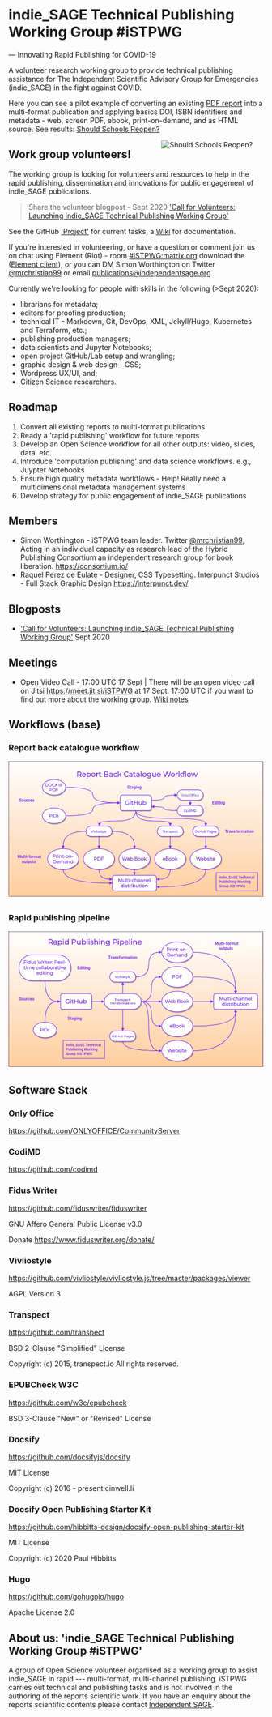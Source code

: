 # indie_SAGE Technical Publishing Working Group #iSTPWG

— Innovating Rapid Publishing for COVID-19

A volunteer research working group to provide technical publishing assistance for The Independent Scientific Advisory Group for Emergencies (indie_SAGE) in the fight against COVID.

Here you can see a pilot example of converting an existing [PDF report](https://www.independentsage.org/wp-content/uploads/2020/05/Independent-Sage-Brief-Report-on-Schools.pdf) into a multi-format publication and applying basics DOI, ISBN identifiers and metadata - web, screen PDF, ebook, print-on-demand, and as HTML source. See results: [Should Schools Reopen?](https://independent-sage.github.io/Should-Schools-Reopen/#/)  

<a href="https://independent-sage.github.io/Should-Schools-Reopen/#/"><img src="https://independent-sage.github.io/Should-Schools-Reopen/report/cover.png" alt="Should Schools Reopen?" align="right" height="40%" width="40%" ></a>

## Work group volunteers!

The working group is looking for volunteers and resources to help in the rapid publishing, dissemination and innovations for public engagement of indie_SAGE publications.

> Share the volunteer blogpost - Sept 2020 ['Call for Volunteers: Launching indie_SAGE Technical Publishing Working Group'](https://indiesage.herokuapp.com/s/HyqK-TLNw)

See the GitHub ['Project'](https://github.com/orgs/Independent-SAGE/projects/2) for current tasks, a [Wiki](https://github.com/Independent-SAGE/Technical-Publishing-Working-Group/wiki) for documentation.

If you're interested in volunteering, or have a question or comment join us on chat using Element (Riot) - room [#iSTPWG:matrix.org](https://view.matrix.org/room/!mAcobxVqDiVFbcVAUf:matrix.org/) download the ([Element client](https://element.io/get-started)), or you can DM Simon Worthington on Twitter [@mrchristian99](https://twitter.com/mrchristian99) or email  [publications@independentsage.org](mailto:publications@independentsage.org).

Currently we're looking for people with skills in the following (>Sept 2020):

* librarians for metadata;
* editors for proofing production;
* technical IT - Markdown, Git, DevOps, XML, Jekyll/Hugo, Kubernetes and Terraform, etc.;
* publishing production managers;
* data scientists and Jupyter Notebooks;
* open project GitHub/Lab setup and wrangling;
* graphic design & web design - CSS;
* Wordpress UX/UI, and;
* Citizen Science researchers.

## Roadmap

  1. Convert all existing reports to multi-format publications
  2. Ready a 'rapid publishing' workflow for future reports
  3. Develop an Open Science workflow for all other outputs: video, slides, data, etc.
  4. Introduce 'computation publishing' and data science workflows. e.g., Juypter Notebooks
  5. Ensure high quality metadata workflows - Help! Really need a multidimensional metadata management systems
  6. Develop strategy for public engagement of indie_SAGE publications

## Members

  - Simon Worthington - iSTPWG team leader. Twitter [@mrchristian99](https://twitter.com/mrchristian99); Acting in an individual capacity as research lead of the Hybrid Publishing Consortium an independent research group for book liberation. https://consortium.io/
  - Raquel Perez de Eulate - Designer, CSS Typesetting. Interpunct Studios - Full Stack Graphic Design https://interpunct.dev/

## Blogposts

 - ['Call for Volunteers: Launching indie_SAGE Technical Publishing Working Group'](https://indiesage.herokuapp.com/s/HyqK-TLNw) Sept 2020

## Meetings

  - Open Video Call - 17:00 UTC 17 Sept | There will be an open video call on Jitsi https://meet.jit.si/iSTPWG at 17 Sept. 17:00 UTC if you want to find out more about the working group. [Wiki notes](https://github.com/Independent-SAGE/Technical-Publishing-Working-Group/wiki/Meeting-Minute-17.9.2020)

## Workflows (base)

### Report back catalogue workflow

![Report back catalogue workflow](https://raw.githubusercontent.com/Independent-SAGE/Technical-Publishing-Working-Group/master/images/catalogue.jpg)

### Rapid publishing pipeline

![Rapid publishing pipeline](https://raw.githubusercontent.com/Independent-SAGE/Technical-Publishing-Working-Group/master/images/rapid-publishing.jpg)

## Software Stack

  ### Only Office

  https://github.com/ONLYOFFICE/CommunityServer

  ### CodiMD

  https://github.com/codimd

  ### Fidus Writer

  https://github.com/fiduswriter/fiduswriter

  GNU Affero General Public License v3.0

  Donate https://www.fiduswriter.org/donate/

  ### Vivliostyle

  https://github.com/vivliostyle/vivliostyle.js/tree/master/packages/viewer

  AGPL Version 3

  ### Transpect

  https://github.com/transpect

  BSD 2-Clause "Simplified" License

  Copyright (c) 2015, transpect.io All rights reserved.

  ### EPUBCheck W3C

  https://github.com/w3c/epubcheck

  BSD 3-Clause "New" or "Revised" License

  ### Docsify

  https://github.com/docsifyjs/docsify

  MIT License

  Copyright (c) 2016 - present cinwell.li

  ### Docsify Open Publishing Starter Kit

  https://github.com/hibbitts-design/docsify-open-publishing-starter-kit

  MIT License

  Copyright (c) 2020 Paul Hibbitts

  ### Hugo

  https://github.com/gohugoio/hugo

  Apache License 2.0

## About us: 'indie_SAGE Technical Publishing Working Group #iSTPWG'

A group of Open Science volunteer organised as a working group to assist indie_SAGE in rapid --- multi-format, multi-channel publishing. iSTPWG carries out technical and publishing tasks and is not involved in the authoring of the reports scientific work. If you have an enquiry about the reports scientific contents please contact [Independent SAGE](https://www.independentsage.org/contact-the-independent-sage/).
